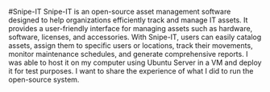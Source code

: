 #Snipe-IT
Snipe-IT is an open-source asset management software designed to help organizations efficiently track and manage IT assets. It provides a user-friendly interface for managing assets such as hardware, software, licenses, and accessories. With Snipe-IT, users can easily catalog assets, assign them to specific users or locations, track their movements, monitor maintenance schedules, and generate comprehensive reports.
I was able to host it on my computer using Ubuntu Server in a VM and deploy it for test purposes. I want to share the experience of what I did to run the open-source system.

 
